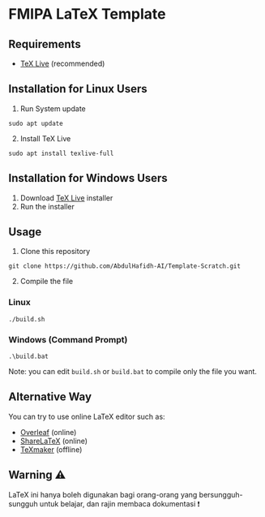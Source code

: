 # FMIPA LaTeX Template


## Requirements

- [TeX Live](https://www.tug.org/texlive/) (recommended)

## Installation for Linux Users
1. Run System update
   
```
sudo apt update
```

2. Install TeX Live
   
```
sudo apt install texlive-full
```

## Installation for Windows Users
1. Download [TeX Live](https://www.tug.org/texlive/acquire-netinstall.html) installer
2. Run the installer

## Usage
1. Clone this repository
   
```
git clone https://github.com/AbdulHafidh-AI/Template-Scratch.git
```
2. Compile the file

### Linux
```
./build.sh
```
### Windows (Command Prompt)
```
.\build.bat
```

Note: you can edit `build.sh` or `build.bat` to compile only the file you want.


## Alternative Way

You can try to use online LaTeX editor such as:
- [Overleaf](https://www.overleaf.com/) (online)
- [ShareLaTeX](https://www.sharelatex.com/) (online)
- [TeXmaker](http://www.xm1math.net/texmaker/) (offline)

## Warning ⚠️
LaTeX ini hanya boleh digunakan bagi orang-orang yang bersungguh-sungguh untuk belajar, dan rajin membaca dokumentasi ❗
